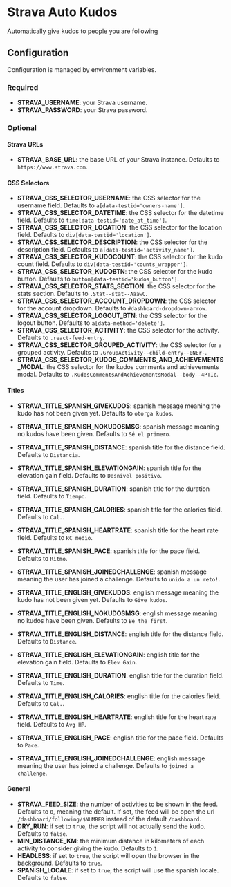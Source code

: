 # Strava Auto Kudos

Automatically give kudos to people you are following

## Configuration

Configuration is managed by environment variables.

### Required

- **STRAVA_USERNAME**: your Strava username.
- **STRAVA_PASSWORD**: your Strava password.

### Optional

#### Strava URLs

- **STRAVA_BASE_URL**: the base URL of your Strava instance. Defaults to `https://www.strava.com`.

#### CSS Selectors

- **STRAVA_CSS_SELECTOR_USERNAME**: the CSS selector for the username field. Defaults to `a[data-testid='owners-name']`.
- **STRAVA_CSS_SELECTOR_DATETIME**: the CSS selector for the datetime field. Defaults to `time[data-testid='date_at_time']`.
- **STRAVA_CSS_SELECTOR_LOCATION**: the CSS selector for the location field. Defaults to `div[data-testid='location']`.
- **STRAVA_CSS_SELECTOR_DESCRIPTION**: the CSS selector for the description field. Defaults to `a[data-testid='activity_name']`.
- **STRAVA_CSS_SELECTOR_KUDOCOUNT**: the CSS selector for the kudo count field. Defaults to `div[data-testid='counts_wrapper']`.
- **STRAVA_CSS_SELECTOR_KUDOBTN**: the CSS selector for the kudo button. Defaults to `button[data-testid='kudos_button']`.
- **STRAVA_CSS_SELECTOR_STATS_SECTION**: the CSS selector for the stats section. Defaults to `.Stat--stat--AaawC`.
- **STRAVA_CSS_SELECTOR_ACCOUNT_DROPDOWN**: the CSS selector for the account dropdown. Defaults to `#dashboard-dropdown-arrow`.
- **STRAVA_CSS_SELECTOR_LOGOUT_BTN**: the CSS selector for the logout button. Defaults to `a[data-method='delete']`.
- **STRAVA_CSS_SELECTOR_ACTIVITY**: the CSS selector for the activity. Defaults to `.react-feed-entry`.
- **STRAVA_CSS_SELECTOR_GROUPED_ACTIVITY**: the CSS selector for a grouped activity. Defaults to `.GroupActivity--child-entry--0NEr-`.
- **STRAVA_CSS_SELECTOR_KUDOS_COMMENTS_AND_ACHIEVEMENTS_MODAL**: the CSS selector for the kudos comments and achievements modal. Defaults to `.KudosCommentsAndAchievementsModal--body--4PTIc`.

#### Titles

- **STRAVA_TITLE_SPANISH_GIVEKUDOS**: spanish message meaning the kudo has not been given yet. Defaults to `otorga kudos`.
- **STRAVA_TITLE_SPANISH_NOKUDOSMSG**: spanish message meaning no kudos have been given. Defaults to `Sé el primero`.
- **STRAVA_TITLE_SPANISH_DISTANCE**: spanish title for the distance field. Defaults to `Distancia`.
- **STRAVA_TITLE_SPANISH_ELEVATIONGAIN**: spanish title for the elevation gain field. Defaults to `Desnivel positivo`.
- **STRAVA_TITLE_SPANISH_DURATION**: spanish title for the duration field. Defaults to `Tiempo`.
- **STRAVA_TITLE_SPANISH_CALORIES**: spanish title for the calories field. Defaults to `Cal.`.
- **STRAVA_TITLE_SPANISH_HEARTRATE**: spanish title for the heart rate field. Defaults to `RC medio`.
- **STRAVA_TITLE_SPANISH_PACE**: spanish title for the pace field. Defaults to `Ritmo`.
- **STRAVA_TITLE_SPANISH_JOINEDCHALLENGE**: spanish message meaning the user has joined a challenge. Defaults to `unido a un reto!`.

- **STRAVA_TITLE_ENGLISH_GIVEKUDOS**: english message meaning the kudo has not been given yet. Defaults to `Give kudos`.
- **STRAVA_TITLE_ENGLISH_NOKUDOSMSG**: english message meaning no kudos have been given. Defaults to `Be the first`.
- **STRAVA_TITLE_ENGLISH_DISTANCE**: english title for the distance field. Defaults to `Distance`.
- **STRAVA_TITLE_ENGLISH_ELEVATIONGAIN**: english title for the elevation gain field. Defaults to `Elev Gain`.
- **STRAVA_TITLE_ENGLISH_DURATION**: english title for the duration field. Defaults to `Time`.
- **STRAVA_TITLE_ENGLISH_CALORIES**: english title for the calories field. Defaults to `Cal.`.
- **STRAVA_TITLE_ENGLISH_HEARTRATE**: english title for the heart rate field. Defaults to `Avg HR`.
- **STRAVA_TITLE_ENGLISH_PACE**: english title for the pace field. Defaults to `Pace`.
- **STRAVA_TITLE_ENGLISH_JOINEDCHALLENGE**: english message meaning the user has joined a challenge. Defaults to `joined a challenge`.

#### General

- **STRAVA_FEED_SIZE**: the number of activities to be shown in the feed. Defaults to `0`, meaning the default. If set, 
  the feed will be open the url `/dashboard/following/$NUMBER` instead of the default `/dashboard`.
- **DRY_RUN**: if set to `true`, the script will not actually send the kudo. Defaults to `false`.
- **MIN_DISTANCE_KM**: the minimum distance in kilometers of each activity to consider giving the kudo. Defaults to `1`.
- **HEADLESS**: if set to `true`, the script will open the browser in the background. Defaults to `true`.
- **SPANISH_LOCALE**: if set to `true`, the script will use the spanish locale. Defaults to `false`.
